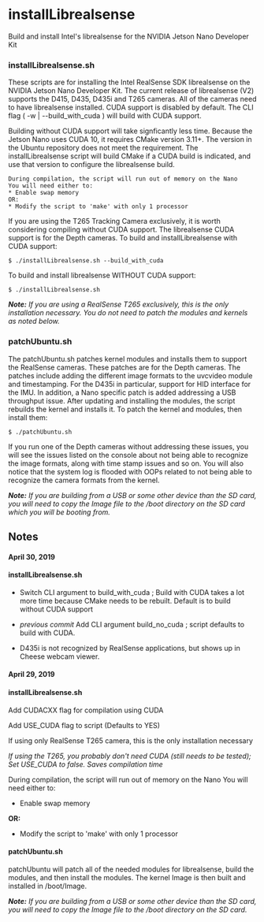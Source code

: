 # installLibrealsense
Build and install Intel's librealsense for the NVIDIA Jetson Nano Developer Kit

<h3>installLibrealsense.sh</h3>
These scripts are for installing the Intel RealSense SDK librealsense on the NVIDIA Jetson Nano Developer Kit. The current release of librealsense (V2) supports the D415, D435, D435i and T265 cameras. All of the cameras need to have librealsense installed. CUDA support is disabled by default. The CLI flag ( -w | --build_with_cuda ) will build with CUDA support. 


Building without CUDA support will take signficantly less time. Because the Jetson Nano uses CUDA 10, it requires CMake version 3.11+. The version in the Ubuntu repository does not meet the requirement. The installLibrealsense script will build CMake if a CUDA build is indicated, and use that version to configure the librealsense build.

```
During compilation, the script will run out of memory on the Nano
You will need either to:
* Enable swap memory
OR:
* Modify the script to 'make' with only 1 processor
```

If you are using the T265 Tracking Camera exclusively, it is worth considering compiling without CUDA support. The librealsense CUDA support is for the Depth cameras. To build and installLibrealsense with CUDA support:

```
$ ./installLibrealsense.sh --build_with_cuda
```

To build and install librealsense WITHOUT CUDA support:

```
$ ./installLibrealsense.sh
```

<em><b>Note:</b> If you are using a RealSense T265 exclusively, this is the only installation necessary. You do not need to patch the modules and kernels as noted below.</em>

<h3>patchUbuntu.sh</h3>
The patchUbuntu.sh patches kernel modules and installs them to support the RealSense cameras. These patches are for the Depth cameras. The patches include adding the different image formats to the uvcvideo module and timestamping. For the D435i in particular, support for HID interface for the IMU. In addition, a Nano specific patch is added addressing a USB throughput issue. After updating and installing the modules, the script rebuilds the kernel and installs it. To patch the kernel and modules, then install them:



```
$ ./patchUbuntu.sh
```

If you run one of the Depth cameras without addressing these issues, you will see the issues listed on the console about not being able to recognize the image formats, along with time stamp issues and so on. You will also notice that the system log is flooded with OOPs related to not being able to recognize the camera formats from the kernel. 

<em><b>Note:</b> If you are building from a USB or some other device than the SD card, you will need to copy the Image file to the /boot directory on the SD card which you will be booting from.</em>


<h2>Notes</h2>
<h4>April 30, 2019</h4>
<h4>installLibrealsense.sh</h4>

* Switch CLI argument to build_with_cuda ; Build with CUDA takes a lot more time because CMake needs to be rebuilt. Default is to build without CUDA support

* <em>previous commit</em> Add CLI argument build_no_cuda ; script defaults to build with CUDA. 

* D435i is not recognized by RealSense applications, but shows up in Cheese webcam viewer.


<h4>April 29, 2019</h4>
<h4>installLibrealsense.sh</h4>

Add CUDACXX flag for compilation using CUDA

Add USE_CUDA flag to script (Defaults to YES)

If using only RealSense T265 camera, this is the only installation necessary

<em>If using the T265, you probably don't need CUDA (still needs to be tested); Set USE_CUDA to false. Saves compilation time</em>

During compilation, the script will run out of memory on the Nano
You will need either to:

* Enable swap memory

<b>OR:</b>

* Modify the script to 'make' with only 1 processor

<h4>patchUbuntu.sh</h4>

patchUbuntu will patch all of the needed modules for librealsense, build the modules, and then install the modules. The kernel Image is then built and installed in /boot/Image.

<em><b>Note:</b> If you are building from a USB or some other device than the SD card, you will need to copy the Image file to the /boot directory on the SD card.</em>

